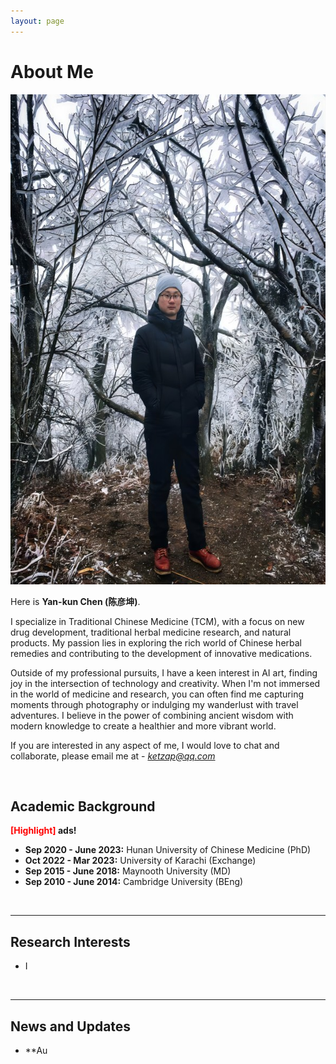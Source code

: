 ```yaml
---
layout: page
---
```


# About Me

<img src="/images/shuaibi1.jpg" class="floatpic" width="588" height="784">

Here is **Yan-kun Chen (陈彦坤)**.

I specialize in Traditional Chinese Medicine (TCM), with a focus on new drug development, traditional herbal medicine research, and natural products. My passion lies in exploring the rich world of Chinese herbal remedies and contributing to the development of innovative medications.  

Outside of my professional pursuits, I have a keen interest in AI art, finding joy in the intersection of technology and creativity. When I'm not immersed in the world of medicine and research, you can often find me capturing moments through photography or indulging my wanderlust with travel adventures. I believe in the power of combining ancient wisdom with modern knowledge to create a healthier and more vibrant world.  

If you are interested in any aspect of me, I would love to chat and collaborate, please email me at - *ketzap@qq.com*

<br>

## Academic Background

**<font color='red'>[Highlight]</font> ads!**


- **Sep 2020 - June 2023:** Hunan University of Chinese Medicine (PhD)
- **Oct 2022 - Mar 2023:** University of Karachi (Exchange)
- **Sep 2015 - June 2018:** Maynooth University (MD)
- **Sep 2010 - June 2014:** Cambridge University (BEng)
<br>

---

## Research Interests

- I



<br>

---

## News and Updates

- **Au

<br>

